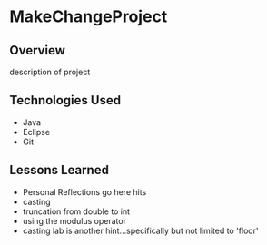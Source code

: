 # MakeChangeProject

## Overview
description of project

## Technologies Used
- Java
- Eclipse
- Git

## Lessons Learned
- Personal Reflections go here
hits
- casting
- truncation from double to int
- using the modulus operator
- casting lab is another hint...specifically but not limited to 'floor'